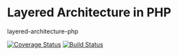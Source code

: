 # Layered Architecture in PHP
layered-architecture-php


[![Coverage Status](https://coveralls.io/repos/github/vasildakov/layered-architecture-php/badge.svg?branch=master)](https://coveralls.io/github/vasildakov/layered-architecture-php?branch=master)
[![Build Status](https://travis-ci.org/vasildakov/layered-architecture-php.svg?branch=master)](https://travis-ci.org/vasildakov/layered-architecture-php)
